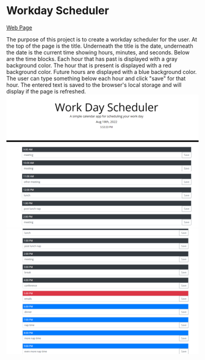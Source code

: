 # Workday Scheduler
<a href="https://zacfisher1990.github.io/workday_scheduler/" target="_blank">Web Page </a>

The purpose of this project is to create a workday scheduler for the user.
At the top of the page is the title. Underneath the title is the date, underneath the date is the current time showing hours, minutes, and seconds.
Below are the time blocks.
Each hour that has past is displayed with a gray background color.
The hour that is present is displayed with a red background color.
Future hours are displayed with a blue background color.
The user can type something below each hour and click "save" for that hour.
The entered text is saved to the browser's local storage and will display if the page is refreshed.
![alt text](https://github.com/zacfisher1990/workday_scheduler/blob/main/Assets/image1.png)
![alt text](https://github.com/zacfisher1990/workday_scheduler/blob/main/Assets/image2.png)
